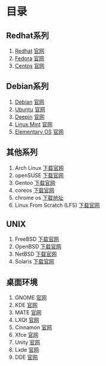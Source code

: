 # 目录

## Redhat系列

1. [Redhat](./list/redhat/rhel.md)    [官网](https://access.redhat.com/zh_CN/downloads "点击前往官网下载")
1. [Fedora](./list/redhat/fedora.md)    [官网](https://getfedora.org/ "点击前往官网下载")
1. [Centos](./list/redhat/centos.md)    [官网](https://www.centos.org/ "点击前往官网下载")

## Debian系列

1. [Debian](./list/debian/debian.md)    [官网](https://www.debian.org/ "点击前往官网下载")
1. [Ubuntu](./list/debian/ubuntu.md)    [官网](https://www.ubuntu.com/download "点击前往官网下载")
1. [Deepin](./list/debian/deepin.md)    [官网](https://www.deepin.org/ "点击前往官网下载")
1. [Linux Mint](./list/debian/linuxmint.md)    [官网](https://www.linuxmint.com/ "点击前往官网下载")
1. [Elementary OS](./list/debian/elementaryOS.md)    [官网](https://elementary.io/ "点击前往官网下载")

## 其他系列

1. Arch Linux    [下载官网](https://www.archlinux.org/ )
1. openSUSE    [下载官网](https://www.opensuse.org/ )
1. Gentoo    [下载官网](https://www.gentoo.org/ )
1. coreos    [下载官网](https://coreos.com/ )
1. chrome os    [下载地址](http://www.getchrome.eu/download )
1. Linux From Scratch (LFS)     [下载官网](http://www.linuxfromscratch.org/ )

## UNIX

1. FreeBSD    [下载官网](https://www.freebsd.org/ )
1. OpenBSD    [下载官网](http://www.openbsd.org/ )
1. NetBSD    [下载官网](http://www.netbsd.org/ )
1. Solaris    [下载官网](http://www.oracle.com/technetwork/server-storage/solaris11/downloads/index.html )

## 桌面环境

1. GNOME    [官网](https://www.gnome.org/ )
1. KDE    [官网](https://www.kde.org/ )
1. MATE [官网](https://www.kde.org/)
1. LXQt [官网](https://www.kde.org/)
1. Cinnamon [官网](https://www.kde.org/)
1. Xfce [官网](https://www.kde.org/)
1. Unity [官网](https://www.kde.org/)
1. Lxde [官网](https://www.kde.org/)
1. DDE  [官网](https://www.deepin.org/dde/ )
